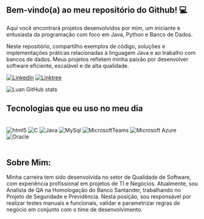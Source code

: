 
## Bem-vindo(a) ao meu repositório do Github! 💻

Aqui você encontrará projetos desenvolvidos por mim, um iniciante e entusiasta da programação com foco em Java, Python e Banco de Dados.

Neste repositório, compartilho exemplos de código, soluções e implementações práticas relacionadas à linguagem Java e ao trabalho com bancos de dados. Meus projetos refletem minha paixão por desenvolver software eficiente, escalável e de alta qualidade.

[![LinkedIn](https://img.shields.io/badge/LinkedIn-0077B5?style=for-the-badge&logo=linkedin&logoColor=white
)](https://www.linkedin.com/in/luanalysson/)
[![Linktree](https://img.shields.io/badge/linktree-39E09B?style=for-the-badge&logo=linktree&logoColor=white
)](https://linktr.ee/luanalysson)

![Luan GitHub stats](https://github-readme-stats.vercel.app/api?username=luanalysson&show_icons=true&theme=dracula)

## Tecnologias que eu uso no meu dia

<div style="display: inline_block"><br/>
 <img align="center" alt="html5" src="https://img.shields.io/badge/Python-14354C?style=for-the-badge&logo=python&logoColor=white"/>
<img align="center" alt="C" src="https://img.shields.io/badge/C-00599C?style=for-the-badge&logo=c&logoColor=white"/>
 <img align="center" alt="Java" src="https://img.shields.io/badge/Java-ED8B00?style=for-the-badge&logo=openjdk&logoColor=white"/>
  <img align="center" alt="MySql" src="https://img.shields.io/badge/MySQL-00000F?style=for-the-badge&logo=mysql&logoColor=white"/>
  <img align="center" alt="MicrosoftTeams" src="https://img.shields.io/badge/Microsoft_Teams-6264A7?style=for-the-badge&logo=microsoft-teams&logoColor=white"/>
 <img align="center" alt="Microsoft Azure" src="https://img.shields.io/badge/microsoft%20azure-0089D6?style=for-the-badge&logo=microsoft-azure&logoColor=white"/>
  <img align="center" alt="Oracle" src= "https://img.shields.io/badge/Oracle-F80000?style=for-the-badge&logo=oracle&logoColor=White"/>
</div><br/>



## Sobre Mim:
Minha carreira tem sido desenvolvida no setor de Qualidade de Software, com experiência profissional em projetos de TI e Negócios. Atualmente, sou Analista de QA na Homologação do Banco Santander, trabalhando no Projeto de Seguridade e Previdência. Nesta posição, sou responsável por realizar testes manuais e funcionais, validar e parametrizar regras de negócio em conjunto com o time de desenvolvimento.
